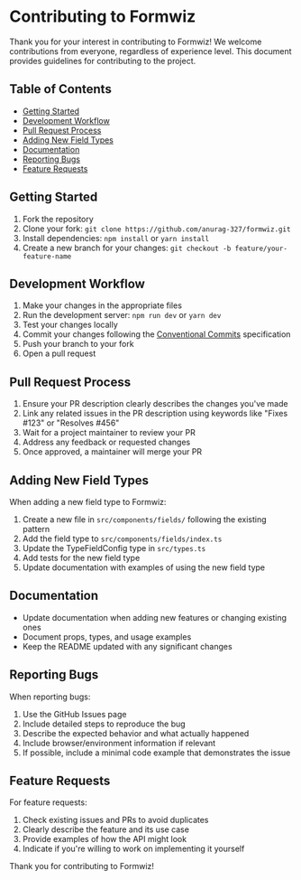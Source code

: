 # Contributing to Formwiz

Thank you for your interest in contributing to Formwiz! We welcome contributions from everyone, regardless of experience level. This document provides guidelines for contributing to the project.

## Table of Contents

- [Getting Started](#getting-started)
- [Development Workflow](#development-workflow)
- [Pull Request Process](#pull-request-process)
- [Adding New Field Types](#adding-new-field-types)
- [Documentation](#documentation)
- [Reporting Bugs](#reporting-bugs)
- [Feature Requests](#feature-requests)

## Getting Started

1. Fork the repository
2. Clone your fork: `git clone https://github.com/anurag-327/formwiz.git`
3. Install dependencies: `npm install` or `yarn install`
4. Create a new branch for your changes: `git checkout -b feature/your-feature-name`

## Development Workflow

1. Make your changes in the appropriate files
2. Run the development server: `npm run dev` or `yarn dev`
3. Test your changes locally
4. Commit your changes following the [Conventional Commits](https://www.conventionalcommits.org/) specification
5. Push your branch to your fork
6. Open a pull request

## Pull Request Process

1. Ensure your PR description clearly describes the changes you've made
2. Link any related issues in the PR description using keywords like "Fixes #123" or "Resolves #456"
3. Wait for a project maintainer to review your PR
4. Address any feedback or requested changes
5. Once approved, a maintainer will merge your PR

## Adding New Field Types

When adding a new field type to Formwiz:

1. Create a new file in `src/components/fields/` following the existing pattern
2. Add the field type to `src/components/fields/index.ts`
3. Update the TypeFieldConfig type in `src/types.ts`
4. Add tests for the new field type
5. Update documentation with examples of using the new field type

## Documentation

- Update documentation when adding new features or changing existing ones
- Document props, types, and usage examples
- Keep the README updated with any significant changes

## Reporting Bugs

When reporting bugs:

1. Use the GitHub Issues page
2. Include detailed steps to reproduce the bug
3. Describe the expected behavior and what actually happened
4. Include browser/environment information if relevant
5. If possible, include a minimal code example that demonstrates the issue

## Feature Requests

For feature requests:

1. Check existing issues and PRs to avoid duplicates
2. Clearly describe the feature and its use case
3. Provide examples of how the API might look
4. Indicate if you're willing to work on implementing it yourself

Thank you for contributing to Formwiz!
